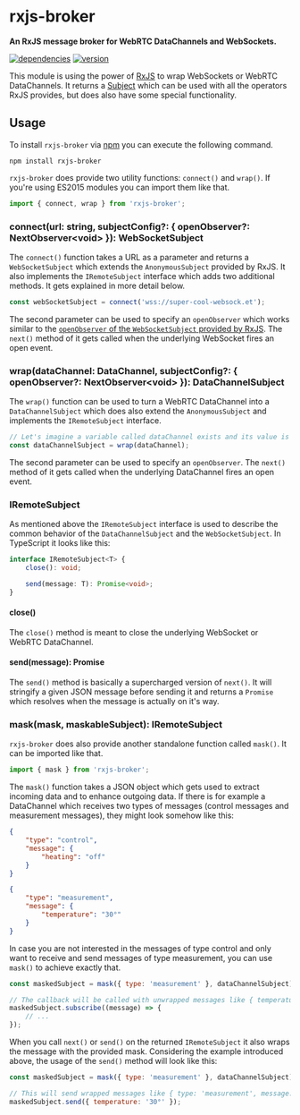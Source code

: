 # rxjs-broker

**An RxJS message broker for WebRTC DataChannels and WebSockets.**

[![dependencies](https://img.shields.io/david/chrisguttandin/rxjs-broker.svg?style=flat-square)](https://github.com/chrisguttandin/rxjs-broker/network/dependencies)
[![version](https://img.shields.io/npm/v/rxjs-broker.svg?style=flat-square)](https://www.npmjs.com/package/rxjs-broker)

This module is using the power of [RxJS](https://rxjs.dev) to wrap WebSockets or WebRTC DataChannels. It returns a [Subject](https://rxjs.dev/api/index/class/Subject) which can be used with all the operators RxJS provides, but does also have some special functionality.

## Usage

To install `rxjs-broker` via [npm](https://www.npmjs.com/package/rxjs-broker) you can execute the following command.

```shell
npm install rxjs-broker
```

`rxjs-broker` does provide two utility functions: `connect()` and `wrap()`. If you're using ES2015 modules you can import them like that.

```js
import { connect, wrap } from 'rxjs-broker';
```

### connect(url: string, subjectConfig?: { openObserver?: NextObserver\<void> }): WebSocketSubject

The `connect()` function takes a URL as a parameter and returns a `WebSocketSubject` which extends the `AnonymousSubject` provided by RxJS. It also implements the `IRemoteSubject` interface which adds two additional methods. It gets explained in more detail below.

```js
const webSocketSubject = connect('wss://super-cool-websock.et');
```

The second parameter can be used to specify an `openObserver` which works similar to the [`openObserver` of the `WebSocketSubject` provided by RxJS](https://rxjs-dev.firebaseapp.com/api/webSocket/WebSocketSubjectConfig#openObserver). The `next()` method of it gets called when the underlying WebSocket fires an open event.

### wrap(dataChannel: DataChannel, subjectConfig?: { openObserver?: NextObserver\<void> }): DataChannelSubject

The `wrap()` function can be used to turn a WebRTC DataChannel into a `DataChannelSubject` which does also extend the `AnonymousSubject` and implements the `IRemoteSubject` interface.

```js
// Let's imagine a variable called dataChannel exists and its value is a WebRTC DataChannel.
const dataChannelSubject = wrap(dataChannel);
```

The second parameter can be used to specify an `openObserver`. The `next()` method of it gets called when the underlying DataChannel fires an open event.

### IRemoteSubject

As mentioned above the `IRemoteSubject` interface is used to describe the common behavior of the `DataChannelSubject` and the `WebSocketSubject`. In TypeScript it looks like this:

```typescript
interface IRemoteSubject<T> {
    close(): void;

    send(message: T): Promise<void>;
}
```

#### close()

The `close()` method is meant to close the underlying WebSocket or WebRTC DataChannel.

#### send(message): Promise<void>

The `send()` method is basically a supercharged version of `next()`. It will stringify a given JSON message before sending it and returns a `Promise` which resolves when the message is actually on it's way.

### mask(mask, maskableSubject): IRemoteSubject

`rxjs-broker` does also provide another standalone function called `mask()`. It can be imported like that.

```js
import { mask } from 'rxjs-broker';
```

The `mask()` function takes a JSON object which gets used to extract incoming data and to enhance outgoing data. If there is for example a DataChannel which receives two types of messages (control messages and measurement messages), they might look somehow like this:

```json
{
    "type": "control",
    "message": {
        "heating": "off"
    }
}
```

```json
{
    "type": "measurement",
    "message": {
        "temperature": "30°"
    }
}
```

In case you are not interested in the messages of type control and only want to receive and send messages of type measurement, you can use `mask()` to achieve exactly that.

```js
const maskedSubject = mask({ type: 'measurement' }, dataChannelSubject);

// The callback will be called with unwrapped messages like { temperature: '30°' }.
maskedSubject.subscribe((message) => {
    // ...
});
```

When you call `next()` or `send()` on the returned `IRemoteSubject` it also wraps the message with the provided mask. Considering the example introduced above, the usage of the `send()` method will look like this:

```js
const maskedSubject = mask({ type: 'measurement' }, dataChannelSubject);

// This will send wrapped messages like { type: 'measurement', message: { temperature: '30°' } }.
maskedSubject.send({ temperature: '30°' });
```

